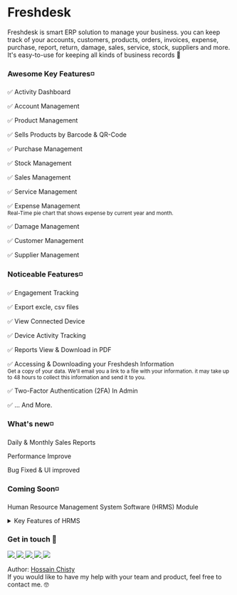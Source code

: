# Freshdesk

Freshdesk is smart ERP solution to manage your business. you can keep track of your accounts, customers, products, orders, invoices, expense, purchase, report, return, damage, sales, service, stock, suppliers and more. It's easy-to-use for keeping all kinds of business records 🚀

### **Awesome Key Features◽**

✅ Activity Dashboard 

✅ Account Management

✅ Product Management

✅ Sells Products by Barcode & QR-Code

✅ Purchase Management

✅ Stock Management

✅ Sales Management

✅ Service Management

✅ Expense Management
<br>
<sub>Real-Time pie chart that shows expense by current year and month.</sub>

✅ Damage Management

✅ Customer Management

✅ Supplier Management

### **Noticeable Features◽**

✅ Engagement Tracking

✅ Export excle, csv files

✅ View Connected Device

✅ Device Activity Tracking

✅ Reports View & Download in PDF

✅ Accessing & Downloading your Freshdesh Information 
<br>
<sub>Get a copy of your data. We'll email you a link to a file with your information. it may take up to 48 hours to collect this information and send it to you.</sup>

✅ Two-Factor Authentication (2FA) In Admin

✅ ... And More.


### **What's new◽** 
Daily & Monthly Sales Reports

Performance Improve

Bug Fixed & UI improved

### **Coming Soon◽**
Human Resource Management System Software (HRMS) Module
<details>
 <summary>
 Key Features of HRMS
 </summary>

✅ Employee information management system

✅ Employee leave management system

✅ Employee recruitment system

✅ Attendance management system

✅ Asset & equipment management

✅ Bank & loan management system

✅ Department management system

✅ Leave tracking system

✅ Dynamic report system

✅ Account management system

✅ Payroll management system
</details>



<!-- Get in touch - Start -->
### **Get in touch 👋**

<a class="header-badge" target="_blank" href="https://www.linkedin.com/in/hossainchisty/">
  <img src="https://img.shields.io/badge/style--5eba00.svg?label=LinkedIn&logo=linkedin&style=social">
</a>

<a class="header-badge" target="_blank" href="https://github.com/hossainchisty">
  <img src="https://img.shields.io/badge/style--5eba00.svg?label=Github&logo=Github&style=social">
</a>

<a class="header-badge" target="_blank" href="https://www.instagram.com/hossain.chisty/">
  <img src="https://img.shields.io/badge/style--5eba00.svg?label=Instagram&logo=Instagram&style=social">
</a>

<a class="header-badge" target="_blank" href="https://www.facebook.com/hossain.chisty11">
  <img src="https://img.shields.io/badge/style--5eba00.svg?label=Facebook&logo=Facebook&style=social">
</a>

<a class="header-badge" target="_blank" href="mailto:hossain.chisty11@gmail.com">
  <img src="https://img.shields.io/badge/style--5eba00.svg?label=Gmail&logo=Gmail&style=social">
</a>

Author:
<a href="https://www.linkedin.com/in/hossainchisty/" target="_blank">Hossain Chisty</a><br>
If you would like to have my help with your team and product, feel free to contact me. 🤓
<!-- Get in touch - End -->
